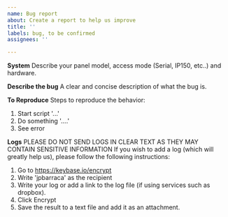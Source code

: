 ```yaml
---
name: Bug report
about: Create a report to help us improve
title: ''
labels: bug, to be confirmed
assignees: ''

---
```


**System**
Describe your panel model, access mode (Serial, IP150, etc..) and hardware.

**Describe the bug**
A clear and concise description of what the bug is.

**To Reproduce**
Steps to reproduce the behavior:
1. Start script '...'
2. Do something '....'
3. See error

**Logs**
PLEASE DO NOT SEND LOGS IN CLEAR TEXT AS THEY MAY CONTAIN SENSITIVE INFORMATION
If you wish to add a log (which will greatly help us), please follow the following instructions:

1. Go to https://keybase.io/encrypt
2. Write 'jpbarraca' as the recipient
3. Write your log or add a link to the log file (if using services such as dropbox).
4. Click Encrypt
5. Save the result to a text file and add it as an attachment.
